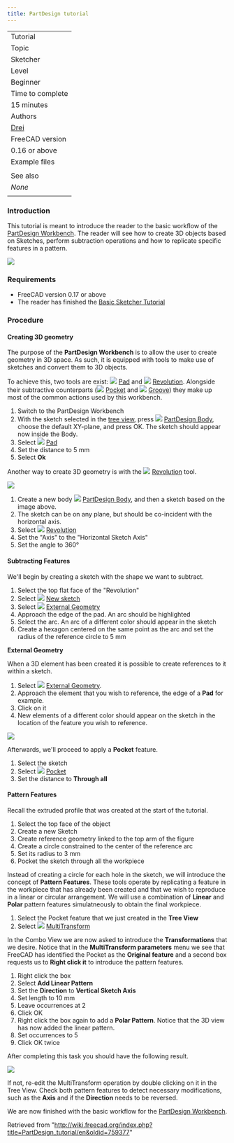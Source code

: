 ```yaml
---
title: PartDesign tutorial
---
```


|                                                              |
| ------------------------------------------------------------ |
| Tutorial                                                     |
| Topic                                                        |
| Sketcher                                                     |
| Level                                                        |
| Beginner                                                     |
| Time to complete                                             |
| 15 minutes                                                   |
| Authors                                                      |
| [Drei](http://freecadweb.org/wiki/index.php?title=User:Drei) |
| FreeCAD version                                              |
| 0.16 or above                                                |
| Example files                                                |
|                                                              |
| See also                                                     |
| _None_                                                       |
|                                                              |

### Introduction

This tutorial is meant to introduce the reader to the basic workflow of the [PartDesign Workbench](/PartDesign_Workbench "PartDesign Workbench").
The reader will see how to create 3D objects based on Sketches, perform subtraction operations and how to replicate specific features in a pattern.

![](/src/assets/images/Sketcher_tutorial_result.png)

### Requirements

- FreeCAD version 0.17 or above
- The reader has finished the [Basic Sketcher Tutorial](/Basic_Sketcher_Tutorial "Basic Sketcher Tutorial")

### Procedure

#### Creating 3D geometry

The purpose of the **PartDesign Workbench** is to allow the user to create geometry in 3D space. As such, it is equipped with tools to make use of sketches and convert them to 3D objects.

To achieve this, two tools are exist: ![](/src/assets/images/PartDesign_Pad.svg) [Pad](/PartDesign_Pad "PartDesign Pad") and ![](/src/assets/images/PartDesign_Revolution.svg) [Revolution](/PartDesign_Revolution "PartDesign Revolution"). Alongside their subtractive counterparts (![](/src/assets/images/PartDesign_Pocket.svg) [Pocket](/PartDesign_Pocket "PartDesign Pocket") and ![](/src/assets/images/PartDesign_Groove.svg) [Groove](/PartDesign_Groove "PartDesign Groove")) they make up most of the common actions used by this workbench.

1. Switch to the PartDesign Workbench
2. With the sketch selected in the [tree view](/Tree_view "Tree view"), press ![](/src/assets/images/PartDesign_Body.svg) [PartDesign Body](/PartDesign_Body "PartDesign Body"), choose the default XY-plane, and press OK. The sketch should appear now inside the Body.
3. Select ![](/src/assets/images/PartDesign_Pad.svg) [Pad](/PartDesign_Pad "PartDesign Pad")
4. Set the distance to 5 mm
5. Select **Ok**

Another way to create 3D geometry is with the ![](/src/assets/images/PartDesign_Revolution.svg) [Revolution](/PartDesign_Revolution "PartDesign Revolution") tool.

![](/src/assets/images/PartDesign_revolution_exercise.png)

1. Create a new body ![](/src/assets/images/PartDesign_Body.svg) [PartDesign Body](/PartDesign_Body "PartDesign Body"), and then a sketch based on the image above.
2. The sketch can be on any plane, but should be co-incident with the horizontal axis.
3. Select ![](/src/assets/images/PartDesign_Revolution.svg) [Revolution](/PartDesign_Revolution "PartDesign Revolution")
4. Set the "Axis" to the "Horizontal Sketch Axis"
5. Set the angle to 360°

#### Subtracting Features

We'll begin by creating a sketch with the shape we want to subtract.

1. Select the top flat face of the "Revolution"
2. Select ![](/src/assets/images/Sketcher_NewSketch.svg) [New sketch](/Sketcher_NewSketch "Sketcher NewSketch")
3. Select ![](/src/assets/images/Sketcher_External.svg) [External Geometry](/Sketcher_External "Sketcher External")
4. Approach the edge of the pad. An arc should be highlighted
5. Select the arc. An arc of a different color should appear in the sketch
6. Create a hexagon centered on the same point as the arc and set the radius of the reference circle to 5 mm

**External Geometry**

When a 3D element has been created it is possible to create references to it within a sketch.

1. Select ![](/src/assets/images/Sketcher_External.svg) [External Geometry](/Sketcher_External "Sketcher External").
2. Approach the element that you wish to reference, the edge of a **Pad** for example.
3. Click on it
4. New elements of a different color should appear on the sketch in the location of the feature you wish to reference.

![](/src/assets/images/PartDesign_pocket_exercise.png)

Afterwards, we'll proceed to apply a **Pocket** feature.

1. Select the sketch
2. Select ![](/src/assets/images/PartDesign_Pocket.svg) [Pocket](/PartDesign_Pocket "PartDesign Pocket")
3. Set the distance to **Through all**

#### Pattern Features

Recall the extruded profile that was created at the start of the tutorial.

1. Select the top face of the object
2. Create a new Sketch
3. Create reference geometry linked to the top arm of the figure
4. Create a circle constrained to the center of the reference arc
5. Set its radius to 3 mm
6. Pocket the sketch through all the workpiece

Instead of creating a circle for each hole in the sketch, we will introduce the concept of **Pattern Features**. These tools operate by replicating a feature in the workpiece that has already been created and that we wish to reproduce in a linear or circular arrangement.
We will use a combination of **Linear** and **Polar** pattern features simulatneously to obtain the final workpiece.

1. Select the Pocket feature that we just created in the **Tree View**
2. Select ![](/src/assets/images/PartDesign_MultiTransform.svg) [MultiTransform](/PartDesign_MultiTransform "PartDesign MultiTransform")

In the Combo View we are now asked to introduce the **Transformations** that we desire. Notice that in the **MultiTransform parameters** menu we see that FreeCAD has identified the Pocket as the **Original feature** and a second box requests us to **Right click it** to introduce the pattern features.

1. Right click the box
2. Select **Add Linear Pattern**
3. Set the **Direction** to **Vertical Sketch Axis**
4. Set length to 10 mm
5. Leave occurrences at 2
6. Click OK
7. Right click the box again to add a **Polar Pattern**. Notice that the 3D view has now added the linear pattern.
8. Set occurrences to 5
9. Click OK twice

After completing this task you should have the following result.

![](/src/assets/images/PartDesign_multitransform_exercise.png)

If not, re-edit the MultiTransform operation by double clicking on it in the Tree View. Check both pattern features to detect necessary modifications, such as the **Axis** and if the **Direction** needs to be reversed.

We are now finished with the basic workflow for the [PartDesign Workbench](/PartDesign_Workbench "PartDesign Workbench").

Retrieved from "<http://wiki.freecad.org/index.php?title=PartDesign_tutorial/en&oldid=759377>"
